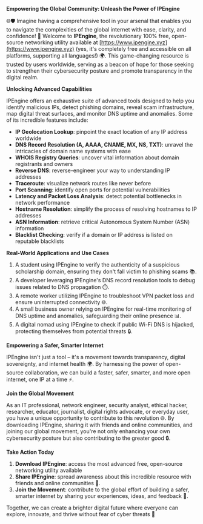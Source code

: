 **Empowering the Global Community: Unleash the Power of IPEngine**

🌐🛡️ Imagine having a comprehensive tool in your arsenal that enables you to navigate the complexities of the global internet with ease, clarity, and confidence! 🚀 Welcome to **IPEngine**, the revolutionary 100% free, open-source networking utility available at [https://www.ipengine.xyz](https://www.ipengine.xyz) (yes, it's completely free and accessible on all platforms, supporting all languages!) 🌍. This game-changing resource is trusted by users worldwide, serving as a beacon of hope for those seeking to strengthen their cybersecurity posture and promote transparency in the digital realm.

**Unlocking Advanced Capabilities**

IPEngine offers an exhaustive suite of advanced tools designed to help you identify malicious IPs, detect phishing domains, reveal scam infrastructure, map digital threat surfaces, and monitor DNS uptime and anomalies. Some of its incredible features include:

*   **IP Geolocation Lookup**: pinpoint the exact location of any IP address worldwide
*   **DNS Record Resolution (A, AAAA, CNAME, MX, NS, TXT)**: unravel the intricacies of domain name systems with ease
*   **WHOIS Registry Queries**: uncover vital information about domain registrants and owners
*   **Reverse DNS**: reverse-engineer your way to understanding IP addresses
*   **Traceroute**: visualize network routes like never before
*   **Port Scanning**: identify open ports for potential vulnerabilities
*   **Latency and Packet Loss Analysis**: detect potential bottlenecks in network performance
*   **Hostname Resolution**: simplify the process of resolving hostnames to IP addresses
*   **ASN Information**: retrieve critical Autonomous System Number (ASN) information
*   **Blacklist Checking**: verify if a domain or IP address is listed on reputable blacklists

**Real-World Applications and Use Cases**

1.  A student using IPEngine to verify the authenticity of a suspicious scholarship domain, ensuring they don't fall victim to phishing scams 📚.
2.  A developer leveraging IPEngine's DNS record resolution tools to debug issues related to DNS propagation ⏱️.
3.  A remote worker utilizing IPEngine to troubleshoot VPN packet loss and ensure uninterrupted connectivity 🌐.
4.  A small business owner relying on IPEngine for real-time monitoring of DNS uptime and anomalies, safeguarding their online presence 📊.
5.  A digital nomad using IPEngine to check if public Wi-Fi DNS is hijacked, protecting themselves from potential threats 🔒.

**Empowering a Safer, Smarter Internet**

IPEngine isn't just a tool – it's a movement towards transparency, digital sovereignty, and internet health 🌍. By harnessing the power of open-source collaboration, we can build a faster, safer, smarter, and more open internet, one IP at a time ⚡️.

**Join the Global Movement**

As an IT professional, network engineer, security analyst, ethical hacker, researcher, educator, journalist, digital rights advocate, or everyday user, you have a unique opportunity to contribute to this revolution 🌐. By downloading IPEngine, sharing it with friends and online communities, and joining our global movement, you're not only enhancing your own cybersecurity posture but also contributing to the greater good 🔒.

**Take Action Today**

1.  **Download IPEngine**: access the most advanced free, open-source networking utility available
2.  **Share IPEngine**: spread awareness about this incredible resource with friends and online communities 📢.
3.  **Join the Movement**: contribute to the global effort of building a safer, smarter internet by sharing your experiences, ideas, and feedback 💬.

Together, we can create a brighter digital future where everyone can explore, innovate, and thrive without fear of cyber threats 🌟